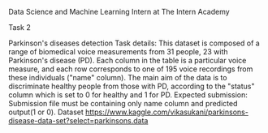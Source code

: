Data Science and Machine Learning Intern at The Intern Academy

Task 2

Parkinson's diseases detection
Task details:
This dataset is composed of a range of biomedical voice measurements from
31 people, 23 with Parkinson's disease (PD). Each column in the table is a
particular voice measure, and each row corresponds to one of 195 voice
recordings from these individuals ("name" column). The main aim of the data
is to discriminate healthy people from those with PD, according to the "status"
column which is set to 0 for healthy and 1 for PD.
Expected submission:
Submission file must be containing only name column and predicted output(1
or 0).
Dataset https://www.kaggle.com/vikasukani/parkinsons-disease-data-set?select=parkinsons.data

